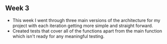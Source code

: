 ## Week 3

- This week I went through three main versions of the architecture for my project with each iteration getting more simple and straight forward.
- Created tests that cover all of the functions apart from the main function which isn't ready for any meaningful testing.	
